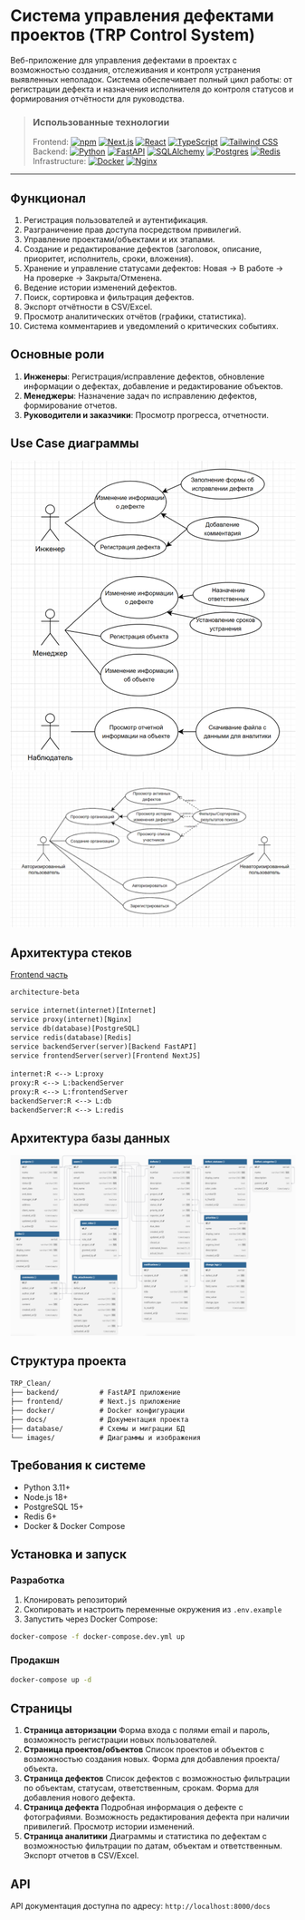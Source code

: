 # Система управления дефектами проектов (TRP Control System)
Веб-приложение для управления дефектами в проектах с возможностью создания, отслеживания и контроля устранения выявленных неполадок. Система обеспечивает полный цикл работы: от регистрации дефекта и назначения исполнителя до контроля статусов и формирования отчётности для руководства.

> ### Использованные технологии
> Frontend:
> [![npm](https://img.shields.io/badge/npm-CB3837?logo=npm&logoColor=fff)](https://www.npmjs.com/)
> [![Next.js](https://img.shields.io/badge/Next.js-black?logo=next.js&logoColor=white)](https://nextjs.org/)
> [![React](https://img.shields.io/badge/React-%2320232a.svg?logo=react&logoColor=%2361DAFB)](https://reactjs.org/)
> [![TypeScript](https://img.shields.io/badge/TypeScript-3178C6?logo=typescript&logoColor=fff)](https://www.typescriptlang.org/)
> [![Tailwind CSS](https://img.shields.io/badge/Tailwind%20CSS-%2338B2AC.svg?logo=tailwind-css&logoColor=white)](https://tailwindcss.com/)
> <br/>Backend: 
> [![Python](https://img.shields.io/badge/Python-3776AB?logo=python&logoColor=fff)](https://www.python.org/)
> [![FastAPI](https://img.shields.io/badge/FastAPI-009485.svg?logo=fastapi&logoColor=white)](https://fastapi.tiangolo.com/)
> [![SQLAlchemy](https://img.shields.io/badge/SQLAlchemy-%23D71F00.svg?logo=sqlalchemy&logoColor=white)](https://www.sqlalchemy.org/)
> [![Postgres](https://img.shields.io/badge/Postgres-%23316192.svg?logo=postgresql&logoColor=white)](https://www.postgresql.org/)
> [![Redis](https://img.shields.io/badge/Redis-%23DD0031.svg?logo=redis&logoColor=white)](https://redis.io/)
> <br/>Infrastructure: 
> [![Docker](https://img.shields.io/badge/Docker-2496ED?logo=docker&logoColor=fff)](https://www.docker.com/)
> [![Nginx](https://img.shields.io/badge/Nginx-%23009639.svg?logo=nginx&logoColor=white)](https://nginx.org/)
---

## Функционал
1. Регистрация пользователей и аутентификация.
2. Разграничение прав доступа посредством привилегий.
3. Управление проектами/объектами и их этапами.
4. Создание и редактирование дефектов (заголовок, описание, приоритет, исполнитель, сроки, вложения).
5. Хранение и управление статусами дефектов: Новая → В работе → На проверке → Закрыта/Отменена.
6. Ведение истории изменений дефектов.
7. Поиск, сортировка и фильтрация дефектов.
8. Экспорт отчётности в CSV/Excel.
9. Просмотр аналитических отчётов (графики, статистика).
10. Система комментариев и уведомлений о критических событиях.

 
## Основные роли
 1. **Инженеры**: Регистрация/исправление дефектов, обновление информации о дефектах, добавление и редактирование объектов.
 2. **Менеджеры**: Назначение задач по исправлению дефектов, формирование отчетов.
 3. **Руководители и заказчики**: Просмотр прогресса, отчетности.

## Use Case диаграммы
![Use Case](./images/UseCase0.png)
![Use Case](./images/UseCase1.png)

## Архитектура стеков
[Frontend часть](./frontend/README.md)
```mermaid
architecture-beta

service internet(internet)[Internet]
service proxy(internet)[Nginx]
service db(database)[PostgreSQL]
service redis(database)[Redis]
service backendServer(server)[Backend FastAPI]
service frontendServer(server)[Frontend NextJS]

internet:R <--> L:proxy
proxy:R <--> L:backendServer
proxy:R <--> L:frontendServer
backendServer:R <--> L:db
backendServer:R <--> L:redis
```

## Архитектура базы данных
![Database architecture](./images/ERD.png)

## Структура проекта

```
TRP_Clean/
├── backend/          # FastAPI приложение
├── frontend/         # Next.js приложение
├── docker/           # Docker конфигурации
├── docs/             # Документация проекта
├── database/         # Схемы и миграции БД
└── images/           # Диаграммы и изображения
```

## Требования к системе

- Python 3.11+
- Node.js 18+
- PostgreSQL 15+
- Redis 6+
- Docker & Docker Compose

## Установка и запуск

### Разработка

1. Клонировать репозиторий
2. Скопировать и настроить переменные окружения из `.env.example`
3. Запустить через Docker Compose:

```bash
docker-compose -f docker-compose.dev.yml up
```

### Продакшн

```bash
docker-compose up -d
```

## Страницы
1. **Страница авторизации**
   Форма входа с полями email и пароль, возможность регистрации новых пользователей.
2. **Страница проектов/объектов**
   Список проектов и объектов с возможностью создания новых. Форма для добавления проекта/объекта.
3. **Страница дефектов**
   Список дефектов с возможностью фильтрации по объектам, статусам, ответственным, срокам. Форма для добавления нового дефекта.
4. **Страница дефекта**
   Подробная информация о дефекте с фотографиями. Возможность редактирования дефекта при наличии привилегий. Просмотр истории изменений.
5. **Страница аналитики**
   Диаграммы и статистика по дефектам с возможностью фильтрации по датам, объектам и ответственным. Экспорт отчетов в CSV/Excel.

## API

API документация доступна по адресу: `http://localhost:8000/docs`
